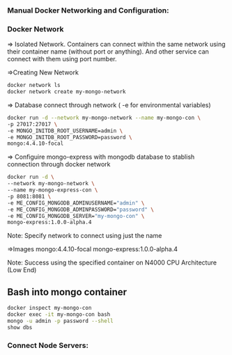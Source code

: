 ### Manual Docker Networking and Configuration:
### Docker Network
=> Isolated Network. Containers can connect within the same network using their container name (without port or anything). And other service can connect with them using port number.

=>Creating New Network
```sh
docker network ls
docker network create my-mongo-network
```

=> Database connect through network ( -e for environmental variables)
```sh
docker run -d --network my-mongo-network --name my-mongo-con \
-p 27017:27017 \
-e MONGO_INITDB_ROOT_USERNAME=admin \
-e MONGO_INITDB_ROOT_PASSWORD=password \
mongo:4.4.10-focal
```

=> Configuire mongo-express with mongodb database to stablish connection through docker network
```sh
docker run -d \
--network my-mongo-network \
--name my-mongo-express-con \
-p 8081:8081 \
-e ME_CONFIG_MONGODB_ADMINUSERNAME="admin" \
-e ME_CONFIG_MONGODB_ADMINPASSWORD="password" \
-e ME_CONFIG_MONGODB_SERVER="my-mongo-con" \
mongo-express:1.0.0-alpha.4
```

Note: Specify network to connect using just the name

=>Images
mongo:4.4.10-focal
mongo-express:1.0.0-alpha.4




Note: Success using the specified container on N4000 CPU Architecture (Low End)

## Bash into mongo container
```sh
docker inspect my-mongo-con
docker exec -it my-mongo-con bash
mongo -u admin -p password --shell
show dbs
``` 

### Connect Node Servers:
```sh

```